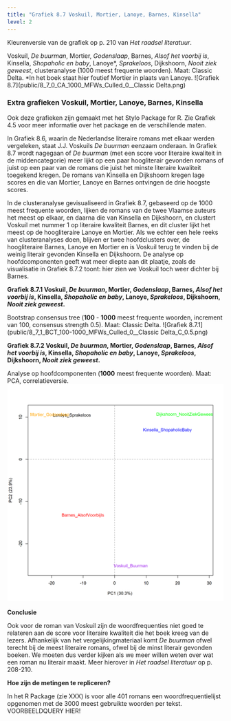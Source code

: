 ```yaml
---
title: "Grafiek 8.7 Voskuil, Mortier, Lanoye, Barnes, Kinsella"
level: 2
---
```


Kleurenversie van de grafiek op p. 210 van *Het raadsel literatuur*.

Voskuil, *De buurman*, Mortier, *Godenslaap*, Barnes, *Alsof het voorbij is*, Kinsella, *Shopaholic en baby*, Lanoye*, *Sprakeloos*, Dijkshoorn, *Nooit ziek geweest*, clusteranalyse (1000 meest frequente woorden). Maat: Classic Delta.
*In het boek staat hier foutief Mortier in plaats van Lanoye.
![Grafiek 8.7](public/8_7_0_CA_1000_MFWs_Culled_0__Classic Delta.png)

### **Extra grafieken Voskuil, Mortier, Lanoye, Barnes, Kinsella**

Ook deze grafieken zijn gemaakt met het Stylo Package for R. Zie  Grafiek 4.5 voor meer informatie over het package en de verschillende maten.

In Grafiek 8.6, waarin de Nederlandse literaire romans met elkaar werden vergeleken, staat J.J. Voskuils *De buurman* eenzaam onderaan. In Grafiek 8.7 wordt nagegaan of *De buurman* (met een score voor literaire kwaliteit in de middencategorie) meer lijkt op een paar hoogliterair gevonden romans of juist op een paar van de romans die juist het minste literaire kwaliteit toegekend kregen. De romans van Kinsella en Dijkshoorn kregen lage scores en die van Mortier, Lanoye en Barnes ontvingen de drie hoogste scores.

In de clusteranalyse gevisualiseerd in Grafiek 8.7, gebaseerd op de 1000 meest frequente woorden, lijken de romans van de twee Vlaamse auteurs het meest op elkaar, en daarna die van Kinsella en Dijkshoorn, en clustert Voskuil met nummer 1 op literaire kwaliteit Barnes, en dit cluster lijkt het meest op de hoogliteraire Lanoye en Mortier. Als we echter een hele reeks van clusteranalyses doen, blijven er twee hoofdclusters over, de hoogliteraire Barnes, Lanoye en Mortier en is Voskuil terug te vinden bij de weinig literair gevonden Kinsella en Dijkshoorn. De analyse op hoofdcomponenten geeft wat meer diepte aan dit plaatje, zoals de visualisatie in Grafiek 8.7.2 toont: hier zien we Voskuil toch weer dichter bij Barnes.

**Grafiek 8.7.1 Voskuil, *De buurman*, Mortier, *Godenslaap*, Barnes, *Alsof het voorbij is*, Kinsella, *Shopaholic en baby*, Lanoye, *Sprakeloos*, Dijkshoorn, *Nooit ziek geweest*.**

Bootstrap consensus tree (**100** - **1000** meest frequente woorden, increment van 100, consensus strength 0.5). Maat: Classic Delta.
![Grafiek 8.7.1](public/8_7_1_BCT_100-1000_MFWs_Culled_0__Classic Delta_C_0.5.png)

**Grafiek 8.7.2 Voskuil, *De buurman*, Mortier, *Godenslaap*, Barnes, *Alsof het voorbij is*, Kinsella, *Shopaholic en baby*, Lanoye, *Sprakeloos*, Dijkshoorn, *Nooit ziek geweest*.**

Analyse op hoofdcomponenten (**1000** meest frequente woorden). Maat: PCA, correlatieversie.
![Grafiek 8.7.2](public/8_7_2_PCA_1000_MFWs_Culled_0__PCA__corr.png)


**Conclusie**

Ook voor de roman van Voskuil zijn de woordfrequenties niet goed te relateren aan de score voor literaire kwaliteit die het boek kreeg van de lezers. Afhankelijk van het vergelijkingmateriaal komt *De buurman* ofwel terecht bij de meest literaire romans, ofwel bij de minst literair gevonden boeken. We moeten dus verder kijken als we meer willen weten over wat een roman nu literair maakt. Meer hierover in *Het raadsel literatuur* op p. 208-210.

**Hoe zijn de metingen te repliceren?**

In het R Package (zie XXX) is voor alle 401 romans een woordfrequentielijst opgenomen met de 3000 meest gebruikte woorden per tekst. VOORBEELDQUERY HIER!

